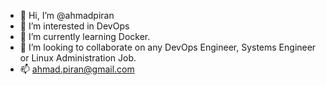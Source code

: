 * 👋 Hi, I’m @ahmadpiran
* 👀 I’m interested in DevOps
* 🌱 I’m currently learning Docker.
* 💞️ I’m looking to collaborate on any DevOps Engineer, Systems Engineer or Linux Administration Job.
* 📫 ahmad.piran@gmail.com

